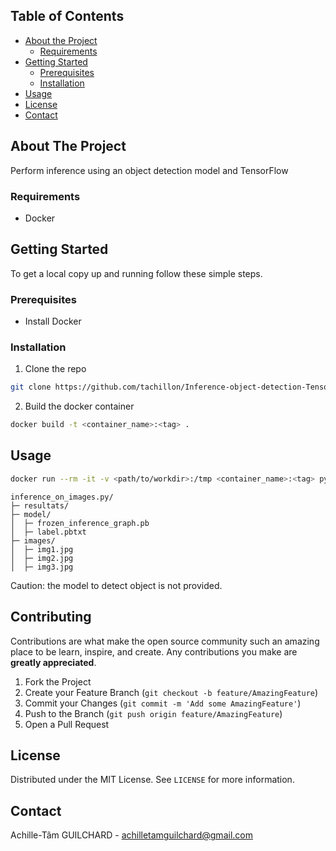 <!-- TABLE OF CONTENTS -->
## Table of Contents

* [About the Project](#about-the-project)
  * [Requirements](#built-with)
* [Getting Started](#getting-started)
  * [Prerequisites](#prerequisites)
  * [Installation](#installation)
* [Usage](#usage)
* [License](#license)
* [Contact](#contact)

<!-- ABOUT THE PROJECT -->
## About The Project
Perform inference using an object detection model and TensorFlow

### Requirements
* Docker

<!-- GETTING STARTED -->
## Getting Started

To get a local copy up and running follow these simple steps.

### Prerequisites

* Install Docker

### Installation
 
1. Clone the repo
```sh
git clone https://github.com/tachillon/Inference-object-detection-TensorFlow
```
2. Build the docker container
```sh
docker build -t <container_name>:<tag> .
```
<!-- USAGE EXAMPLES -->
## Usage
```sh
docker run --rm -it -v <path/to/workdir>:/tmp <container_name>:<tag> python3 /tmp/inference_on_images.py
```
```
inference_on_images.py/
├─ resultats/
├─ model/
│  ├─ frozen_inference_graph.pb
│  ├─ label.pbtxt
├─ images/
│  ├─ img1.jpg
│  ├─ img2.jpg
│  ├─ img3.jpg
```
Caution: the model to detect object is not provided. 

<!-- CONTRIBUTING -->
## Contributing

Contributions are what make the open source community such an amazing place to be learn, inspire, and create. Any contributions you make are **greatly appreciated**.

1. Fork the Project
2. Create your Feature Branch (`git checkout -b feature/AmazingFeature`)
3. Commit your Changes (`git commit -m 'Add some AmazingFeature'`)
4. Push to the Branch (`git push origin feature/AmazingFeature`)
5. Open a Pull Request

<!-- LICENSE -->
## License

Distributed under the MIT License. See `LICENSE` for more information.

<!-- CONTACT -->
## Contact

Achille-Tâm GUILCHARD - achilletamguilchard@gmail.com
